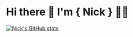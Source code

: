 # Hi there 👋 I'm { Nick } 🧑‍💻 

[![Nick's GitHub stats](https://github-readme-stats.vercel.app/api?username=Nick's)](https://github-readme-stats.vercel.app/api?username=anuraghazra&show_icons=true&theme=radical)

<!--
**smithereens23nas/smithereens23nas** is a ✨ _special_ ✨ repository because its `README.md` (this file) appears on your GitHub profile.

Here are some ideas to get you started:

- 🔭 I’m currently working on ...
- 🌱 I’m currently learning ...
- 👯 I’m looking to collaborate on ...
- 🤔 I’m looking for help with ...
- 💬 Ask me about ...
- 📫 How to reach me: ...
- 😄 Pronouns: ...
- ⚡ Fun fact: ...
-->
